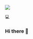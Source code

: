 <img src="https://capsule-render.vercel.app/api?type=waving&color=auto&height=200&section=header&text=JIHOONLEE👊&fontSize=90"/>

💻

### Hi there 👋
